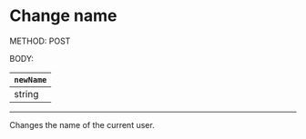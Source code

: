 # Change name 

METHOD: POST

BODY:

| `newName` |
| - |
| string |

___

Changes the name of the current user.